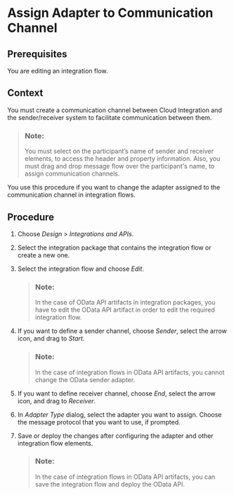 <!-- loio871498c12fe94b5395526bd5b55a9ca9 -->

# Assign Adapter to Communication Channel



## Prerequisites

You are editing an integration flow.



## Context

You must create a communication channel between Cloud Integration and the sender/receiver system to facilitate communication between them.

> ### Note:  
> You must select on the participant’s name of sender and receiver elements, to access the header and property information. Also, you must drag and drop message flow over the participant's name, to assign communication channels.

You use this procedure if you want to change the adapter assigned to the communication channel in integration flows.



## Procedure

1.  Choose *Design* \> *Integrations and APIs*.

2.  Select the integration package that contains the integration flow or create a new one.

3.  Select the integration flow and choose *Edit*.

    > ### Note:  
    > In the case of OData API artifacts in integration packages, you have to edit the OData API artifact in order to edit the required integration flow.

4.  If you want to define a sender channel, choose *Sender*, select the arrow icon, and drag to *Start*.

    > ### Note:  
    > In the case of integration flows in OData API artifacts, you cannot change the OData sender adapter.

5.  If you want to define receiver channel, choose *End*, select the arrow icon, and drag to *Receiver*.

6.  In *Adapter Type* dialog, select the adapter you want to assign. Choose the message protocol that you want to use, if prompted.

7.  Save or deploy the changes after configuring the adapter and other integration flow elements.

    > ### Note:  
    > In the case of integration flows in OData API artifacts, you can save the integration flow and deploy the OData API.


